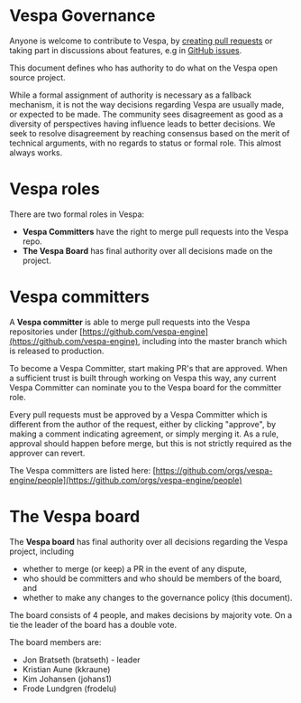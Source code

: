 <!-- Copyright Yahoo. Licensed under the terms of the Apache 2.0 license. See LICENSE in the project root. -->
<!-- Copyright Vespa.ai. Licensed under the terms of the Apache 2.0 license. See LICENSE in the project root. -->

# Vespa Governance

Anyone is welcome to contribute to Vespa, by [creating pull requests](CONTRIBUTING.md)
or taking part in discussions about features, e.g in [GitHub issues](https://github.com/vespa-engine/vespa/issues).

This document defines who has authority to do what on the Vespa open source project.

While a formal assignment of authority is necessary as a fallback mechanism, it is
not the way decisions regarding Vespa are usually made, or expected to be made.
The community sees disagreement as good as a diversity of perspectives having influence
leads to better decisions. We seek to resolve disagreement by reaching 
consensus based on the merit of technical arguments, with no regards to status or
formal role. This almost always works.

# Vespa roles

There are two formal roles in Vespa:

* __Vespa Committers__ have the right to merge pull requests into the Vespa repo.
* __The Vespa Board__ has final authority over all decisions made on the project.

# Vespa committers

A __Vespa committer__ is able to merge pull requests into the Vespa repositories under
[https://github.com/vespa-engine](https://github.com/vespa-engine), including into
the master branch which is released to production.

To become a Vespa Committer, start making PR's that are approved. When a sufficient
trust is built through working on Vespa this way, any current Vespa Committer can nominate
you to the Vespa board for the committer role.

Every pull requests must be approved by a Vespa Committer which is different from the
author of the request, either by clicking "approve", by making a comment indicating agreement,
or simply merging it. As a rule, approval should happen before merge, but this is not strictly 
required as the approver can revert.

The Vespa committers are listed here:
[https://github.com/orgs/vespa-engine/people](https://github.com/orgs/vespa-engine/people)

# The Vespa board

The __Vespa board__ has final authority over all decisions regarding the Vespa project,
including 

* whether to merge (or keep) a PR in the event of any dispute, 
* who should be committers and who should be members of the board, and
* whether to make any changes to the governance policy (this document).

The board consists of 4 people, and makes decisions by majority vote.
On a tie the leader of the board has a double vote.

The board members are:
* Jon Bratseth (bratseth) - leader
* Kristian Aune (kkraune)
* Kim Johansen (johans1)
* Frode Lundgren (frodelu)
